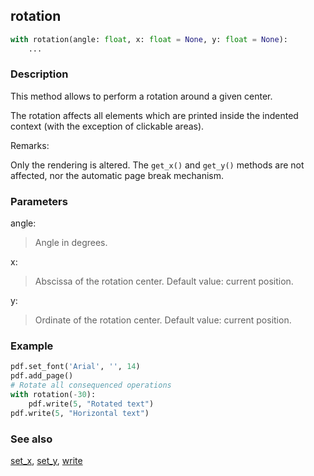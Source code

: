 ## rotation ##

```python
with rotation(angle: float, x: float = None, y: float = None):
    ...
```

### Description ###

This method allows to perform a rotation around a given center.

The rotation affects all elements which are printed inside the indented context
(with the exception of clickable areas).

Remarks:

Only the rendering is altered. The `get_x()` and `get_y()` methods are not affected,
nor the automatic page break mechanism.

### Parameters ###

angle:
> Angle in degrees.

x:
> Abscissa of the rotation center. Default value: current position.

y:
> Ordinate of the rotation center. Default value: current position.

### Example ###
```python
pdf.set_font('Arial', '', 14)
pdf.add_page()
# Rotate all consequenced operations
with rotation(-30):
    pdf.write(5, "Rotated text")
pdf.write(5, "Horizontal text")
```

### See also ###

[set_x](set_x.md), [set_y](set_y.md), [write](write.md)
